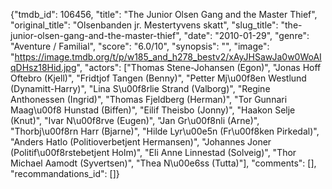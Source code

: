 {"tmdb_id": 106456, "title": "The Junior Olsen Gang and the Master Thief", "original_title": "Olsenbanden jr. Mestertyvens skatt", "slug_title": "the-junior-olsen-gang-and-the-master-thief", "date": "2010-01-29", "genre": "Aventure / Familial", "score": "6.0/10", "synopsis": "", "image": "https://image.tmdb.org/t/p/w185_and_h278_bestv2/xAyJHSawJa0w0WoAIqDHsz18Hid.jpg", "actors": ["Thomas Stene-Johansen (Egon)", "Jonas Hoff Oftebro (Kjell)", "Fridtjof Tangen (Benny)", "Petter Mj\u00f8en Westlund (Dynamitt-Harry)", "Lina S\u00f8rlie Strand (Valborg)", "Regine Anthonessen (Ingrid)", "Thomas Fjeldberg (Herman)", "Tor Gunnari Maag\u00f8 Hunstad (Biffen)", "Eilif Theisbo (Jonny)", "Haakon Selje (Knut)", "Ivar N\u00f8rve (Eugen)", "Jan Gr\u00f8nli (Arne)", "Thorbj\u00f8rn Harr (Bjarne)", "Hilde Lyr\u00e5n (Fr\u00f8ken Pirkedal)", "Anders Hatlo (Politioverbetjent Hermansen)", "Johannes Joner (Politif\u00f8rstebetjent Holm)", "Eli Anne Linnestad (Solveig)", "Thor Michael Aamodt (Syvertsen)", "Thea N\u00e6ss (Tutta)"], "comments": [], "recommandations_id": []}